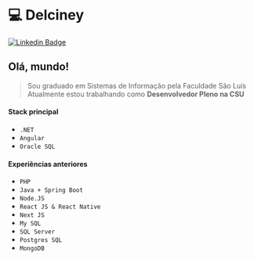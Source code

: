 # 💻 Delciney

[![Linkedin Badge](https://img.shields.io/badge/-LinkedIn-blue?style=flat-square&logo=Linkedin&logoColor=white&link=https://www.linkedin.com/in/delciney/)](https://www.linkedin.com/in/delciney/)

## Olá, mundo!

> Sou graduado em Sistemas de Informação pela Faculdade São Luís
> Atualmente estou trabalhando como **Desenvolvedor Pleno na CSU**

#### Stack principal

- `.NET`
- `Angular`
- `Oracle SQL`

#### Experiências anteriores

- `PHP`
- `Java + Spring Boot`
- `Node.JS`
- `React JS & React Native`
- `Next JS`
- `My SQL`
- `SQL Server`
- `Postgres SQL`
- `MongoDB`
